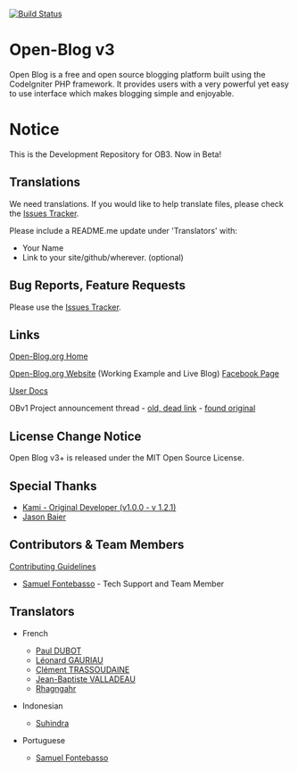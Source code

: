 [![Build Status](https://travis-ci.org/enlivenapp/Open-Blog-3.svg?branch=master)](https://travis-ci.org/enlivenapp/Open-Blog-3)

# Open-Blog v3

Open Blog is a free and open source blogging platform built using the CodeIgniter PHP framework. It provides users with a very powerful yet easy to use interface which makes blogging simple and enjoyable.

# Notice

This is the Development Repository for OB3.  Now in Beta!


## Translations

We need translations.  If you would like to help translate files, please check the [Issues Tracker](https://github.com/enlivenapp/Open-Blog-3/issues).  

Please include a README.me update under 'Translators' with:

* Your Name
* Link to your site/github/wherever. (optional)


## Bug Reports, Feature Requests

Please use the [Issues Tracker](https://github.com/enlivenapp/Open-Blog-3/issues).

## Links

[Open-Blog.org Home](http://open-blog.org)

[Open-Blog.org Website](http://blog.open-blog.org)  (Working Example and Live Blog)
[Facebook Page](https://www.facebook.com/openblog.org/)

[User Docs](http://docs.open-blog.org)

OBv1 Project announcement thread - [old, dead link](http://ellislab.com/forums/viewthread/102179/) - [found original](https://forum.codeigniter.com/thread-14724.html)

## License Change Notice

Open Blog v3+ is released under the MIT Open Source License.

## Special Thanks

* [Kami - Original Developer (v1.0.0 - v 1.2.1)](https://github.com/Kami)
* [Jason Baier](https://github.com/JasonBaier)

## Contributors & Team Members 

[Contributing Guidelines](https://github.com/enlivenapp/Open-Blog-3/blob/master/CONTRIBUTING.md) 

* [Samuel Fontebasso](https://github.com/fontebasso) - Tech Support and Team Member

## Translators
  
* French
  - [Paul DUBOT](https://github.com/keeganpa)
  - [Léonard GAURIAU](https://github.com/leoDisjonct)
  - [Clément TRASSOUDAINE](https://github.com/intv0id)
  - [Jean-Baptiste VALLADEAU](https://github.com/ignamarte)
  - [Rhagngahr](https://github.com/Rhagngahr)

* Indonesian
  - [Suhindra](https://github.com/suhindra)

* Portuguese
  - [Samuel Fontebasso](https://github.com/fontebasso)

